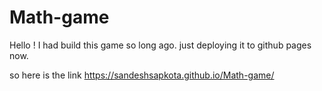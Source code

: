 # Math-game

Hello ! I had build this game so long ago. just deploying it to github pages now. 

so here is the link https://sandeshsapkota.github.io/Math-game/
